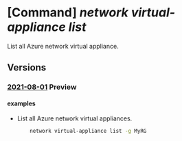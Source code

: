 # [Command] _network virtual-appliance list_

List all Azure network virtual appliance.

## Versions

### [2021-08-01](/Resources/mgmt-plane/L3N1YnNjcmlwdGlvbnMve30vcHJvdmlkZXJzL21pY3Jvc29mdC5uZXR3b3JrL25ldHdvcmt2aXJ0dWFsYXBwbGlhbmNlcw==/2021-08-01.xml) **Preview**

<!-- mgmt-plane /subscriptions/{}/providers/microsoft.network/networkvirtualappliances 2021-08-01 -->
<!-- mgmt-plane /subscriptions/{}/resourcegroups/{}/providers/microsoft.network/networkvirtualappliances 2021-08-01 -->

#### examples

- List all Azure network virtual appliances.
    ```bash
        network virtual-appliance list -g MyRG
    ```
